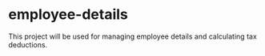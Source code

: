 # employee-details
This project will be used for managing employee details and calculating tax deductions.

